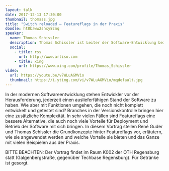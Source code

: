```yaml
---
layout: talk
date: 2017-12-13 17:30:00
thumbnail: thomass.jpg
title: "Switch reloaded – Featureflags in der Praxis"
doodle: ht8baww2shxy8znq
speaker:
  name: Thomas Schissler
  description: Thomas Schissler ist Leiter der Software-Entwicklung bei der artiso solutions GmbH und unterstützt als Coach und Consultant Kunden bei der Verbesserung ihrer Software-Entwicklungsprozesse auf Basis von Agilität. Seit 2007 ist er jählich von Microsoft mit dem Microsoft MVP Award im Bereich Visual Studio ALM ausgezeichnet worden. Seit 2010 ist er zertifizierter Scrum-Trainer und bietet neben PSD.Net und PSM Trainings auch individuelle Coachings für agile Teams. Dabei kommt ihm zugute, dass er auch eng mit den internen Entwickler-Teams bei artiso arbeitet und so aus theoretischem Wissen und Praxiserfahrung gleichermaßen schöpfen kann. Sein Steckenpferd ist aktuell das Thema DevOps, welches neben den organisatorischen Herausforderungen vor allem auch auf technischer Ebene spannend ist und damit die beiden Interessensgebiete von Thomas ideal vereint.
  social:
    - title: rss
      url: http://www.artiso.com
    - title: xing
      url: https://www.xing.com/profile/Thomas_Schissler
video:
  url: https://youtu.be/v7WLuAGMVio
  thumbnail: https://i.ytimg.com/vi/v7WLuAGMVio/mqdefault.jpg
---
```

In der modernen Softwareentwicklung stehen Entwickler vor der Herausforderung, jederzeit einen auslieferfähigen Stand der Software zu haben. Wie aber mit Funktionen umgehen, die noch nicht komplett entwickelt und getestet sind? Branches in der Versionskontrolle bringen hier eine zusätzliche Komplexität. In sehr vielen Fällen sind Featureflags eine bessere Alternative, die auch noch viele Vorteile für Deployment und Betrieb der Software mit sich bringen. In diesem Vortrag stellen René Guder und Thomas Schissler die Grundkonzepte hinter Featureflags vor, erläutern, wie sie angewendet werden und welche Vorteile sie bieten und das Ganze mit vielen Beispielen aus der Praxis.

BITTE BEACHTEN: Der Vortrag findet im Raum K002 der OTH Regensburg statt (Galgenbergstraße, gegenüber Techbase Regensburg). Für Getränke ist gesorgt.